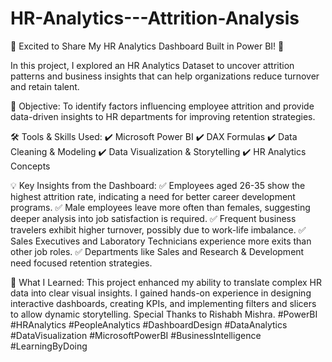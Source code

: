 # HR-Analytics---Attrition-Analysis

🚀 Excited to Share My HR Analytics Dashboard Built in Power BI! 🚀

In this project, I explored an HR Analytics Dataset to uncover attrition patterns and business insights that can help organizations reduce turnover and retain talent.

🎯 Objective:
To identify factors influencing employee attrition and provide data-driven insights to HR departments for improving retention strategies.

🛠 Tools & Skills Used:
✔️ Microsoft Power BI
✔️ DAX Formulas
✔️ Data Cleaning & Modeling
✔️ Data Visualization & Storytelling
✔️ HR Analytics Concepts

💡 Key Insights from the Dashboard:
✅ Employees aged 26-35 show the highest attrition rate, indicating a need for better career development programs.
✅ Male employees leave more often than females, suggesting deeper analysis into job satisfaction is required.
✅ Frequent business travelers exhibit higher turnover, possibly due to work-life imbalance.
✅ Sales Executives and Laboratory Technicians experience more exits than other job roles.
✅ Departments like Sales and Research & Development need focused retention strategies.

🔎 What I Learned:
This project enhanced my ability to translate complex HR data into clear visual insights. I gained hands-on experience in designing interactive dashboards, creating KPIs, and implementing filters and slicers to allow dynamic storytelling.
Special Thanks to Rishabh Mishra.
#PowerBI #HRAnalytics #PeopleAnalytics #DashboardDesign #DataAnalytics #DataVisualization #MicrosoftPowerBI #BusinessIntelligence #LearningByDoing
